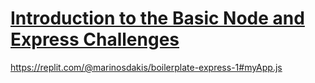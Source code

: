 # [Introduction to the Basic Node and Express Challenges](https://www.freecodecamp.org/learn/apis-and-microservices/basic-node-and-express/)
https://replit.com/@marinosdakis/boilerplate-express-1#myApp.js